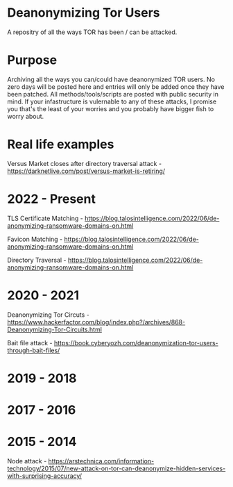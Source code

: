 # Deanonymizing Tor Users
A repositry of all the ways TOR has been / can be attacked.
# Purpose
Archiving all the ways you can/could have deanonymized TOR users. No zero days will be posted here and entries will only be added once they have been patched. All methods/tools/scripts are posted with public security in mind. If your infastructure is vulernable to any of these attacks, I promise you that's the least of your worries and you probably have bigger fish to worry about.
# Real life examples
Versus Market closes after directory traversal attack - https://darknetlive.com/post/versus-market-is-retiring/
# 2022 - Present
TLS Certificate Matching - https://blog.talosintelligence.com/2022/06/de-anonymizing-ransomware-domains-on.html

Favicon Matching - https://blog.talosintelligence.com/2022/06/de-anonymizing-ransomware-domains-on.html

Directory Traversal - https://blog.talosintelligence.com/2022/06/de-anonymizing-ransomware-domains-on.html
# 2020 - 2021
Deanonymizing Tor Circuts - https://www.hackerfactor.com/blog/index.php?/archives/868-Deanonymizing-Tor-Circuits.html

Bait file attack - https://book.cyberyozh.com/deanonymization-tor-users-through-bait-files/
# 2019 - 2018
# 2017 - 2016
# 2015 - 2014
Node attack - https://arstechnica.com/information-technology/2015/07/new-attack-on-tor-can-deanonymize-hidden-services-with-surprising-accuracy/
